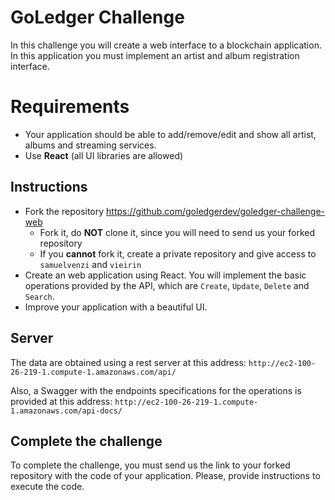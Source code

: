 
# GoLedger Challenge

In this challenge you will create a web interface to a blockchain application. In this application you must implement an artist and album registration interface.

# Requirements

- Your application should be able to add/remove/edit and show all artist, albums and streaming services.
- Use **React** (all UI libraries are allowed)

## Instructions

- Fork the repository https://github.com/goledgerdev/goledger-challenge-web
    - Fork it, do **NOT** clone it, since you will need to send us your forked repository
    - If you **cannot** fork it, create a private repository and give access to `samuelvenzi` and `vieirin`
- Create an web application using React. You will implement the basic operations provided by the API, which are `Create`, `Update`, `Delete` and `Search`.
- Improve your application with a beautiful UI.

## Server

The data are obtained using a rest server at this address: `http://ec2-100-26-219-1.compute-1.amazonaws.com/api/`

Also, a Swagger with the endpoints specifications for the operations is provided at this address: `http://ec2-100-26-219-1.compute-1.amazonaws.com/api-docs/`

## Complete the challenge

To complete the challenge, you must send us the link to your forked repository with the code of your application. Please, provide instructions to execute the code.
